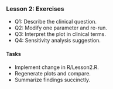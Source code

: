 ### Lesson 2: Exercises

- Q1: Describe the clinical question.
- Q2: Modify one parameter and re-run.
- Q3: Interpret the plot in clinical terms.
- Q4: Sensitivity analysis suggestion.

#### Tasks
- Implement change in R/Lesson2.R.
- Regenerate plots and compare.
- Summarize findings succinctly.

